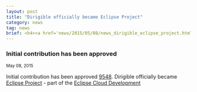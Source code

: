 ```yaml
---
layout: post
title: "Dirigible officially became Eclipse Project"
category: news
tag: news
brief: <h4><a href='news/2015/05/08/news_dirigible_eclipse_project.html'>Initial contribution has been approved</a></h4> <sub class="post-info">May 08, 2015</sub></br> Initial contribution has been approved...<br>
---
```


### Initial contribution has been approved

<sub class="post-info">May 08, 2015</sub>

Initial contribution has been approved 
[9548](https://dev.eclipse.org/ipzilla/show_bug.cgi?id=9548). Dirigible officially became 
[Eclipse Project](https://projects.eclipse.org/projects/ecd.dirigible) - part of the 
[Eclipse Cloud Development](https://www.eclipse.org/ecd/)
